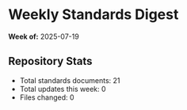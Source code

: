 # Weekly Standards Digest
**Week of:** 2025-07-19

## Repository Stats

- Total standards documents: 21
- Total updates this week: 0
- Files changed: 0
